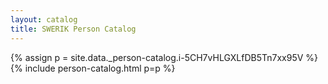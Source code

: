 ```yaml
---
layout: catalog
title: SWERIK Person Catalog
---
```

{% assign p = site.data._person-catalog.i-5CH7vHLGXLfDB5Tn7xx95V %}
{% include person-catalog.html p=p %}

